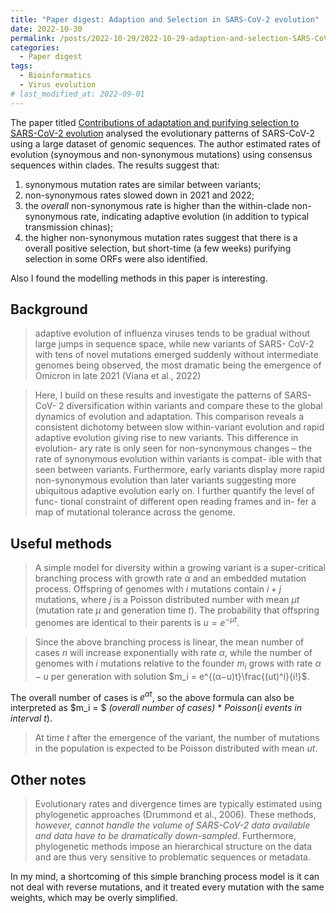 ```yaml
---
title: "Paper digest: Adaption and Selection in SARS-CoV-2 evolution"
date: 2022-10-30
permalink: /posts/2022-10-29/2022-10-29-adaption-and-selection-SARS-CoV-2-evolution
categories:
  - Paper digest
tags:
  - Bioinformatics
  - Virus evolution
# last_modified_at: 2022-09-01
---
```


The paper titled [Contributions of adaptation and purifying selection to SARS-CoV-2 evolution](https://www.biorxiv.org/content/10.1101/2022.08.22.504731v1) analysed the evolutionary patterns of SARS-CoV-2 using a large dataset of genomic sequences. The author estimated rates of evolution (synoymous and non-synonymous mutations) using consensus sequences within clades. The results suggest that: 
1. synonymous mutation rates are similar between variants; 
2. non-synonymous rates slowed down in 2021 and 2022; 
3. the *overall* non-synonymous rate is higher than the within-clade non-synonymous rate, indicating adaptive evolution (in addition to typical transmission chinas); 
4. the higher non-synonymous mutation rates suggest that there is a overall positive selection, but short-time (a few weeks) purifying selection in some ORFs were also identified.

Also I found the modelling methods in this paper is interesting. 

## Background
> adaptive evolution of influenza viruses tends to be gradual without large jumps in sequence space, while new variants of SARS- CoV-2 with tens of novel mutations emerged suddenly without intermediate genomes being observed, the most dramatic being the emergence of Omicron in late 2021 (Viana et al., 2022)

> Here, I build on these results and investigate the patterns of SARS-CoV- 2 diversification within variants and compare these to the global dynamics of evolution and adaptation. This comparison reveals a consistent dichotomy between slow within-variant evolution and rapid adaptive evolution giving rise to new variants. This difference in evolution- ary rate is only seen for non-synonymous changes – the rate of synonymous evolution within variants is compat- ible with that seen between variants. Furthermore, early variants display more rapid non-synonymous evolution than later variants suggesting more ubiquitous adaptive evolution early on. I further quantify the level of func- tional constraint of different open reading frames and in- fer a map of mutational tolerance across the genome.

## Useful methods
> A simple model for diversity within a growing variant is a super-critical branching process with growth rate $α$ and an embedded mutation process. Offspring of genomes with $i$ mutations contain $i + j$ mutations, where $j$ is a Poisson distributed number with mean $μt$ (mutation rate $μ$ and generation time $t$). The probability that offspring genomes are identical to their parents is $u = e^{−μt}$.

> Since the above branching process is linear, the mean number of cases $n$ will increase exponentially with rate $α$, while the number of genomes with $i$ mutations relative to the founder $m_i$ grows with rate $α − u$ per generation with solution $m_i = e^{(α−u)t}\frac{(ut)^i}{i!}$.

The overall number of cases is $e^{αt}$, so the above formula can also be interpreted as $m_i = $ *(overall number of cases)* $*$ $Poisson(i$ *events in interval* $t)$.

> At time $t$ after the emergence of the variant, the number of mutations in the population is expected to be Poisson distributed with mean $ut$.


## Other notes
> Evolutionary rates and divergence times are typically estimated using phylogenetic approaches (Drummond et al., 2006). These methods, *however, cannot handle the volume of SARS-CoV-2 data available and data have to be dramatically down-sampled*. Furthermore, phylogenetic methods impose an hierarchical structure on the data and are thus very sensitive to problematic sequences or metadata.

In my mind, a shortcoming of this simple branching process model is it can not deal with reverse mutations, and it treated every mutation with the same weights, which may be overly simplified.
